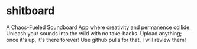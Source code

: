 # shitboard

A Chaos-Fueled Soundboard App where creativity and permanence collide. Unleash your sounds into the wild with no take-backs. Upload anything; once it's up, it's there forever! Use github pulls for that, I will review them!

